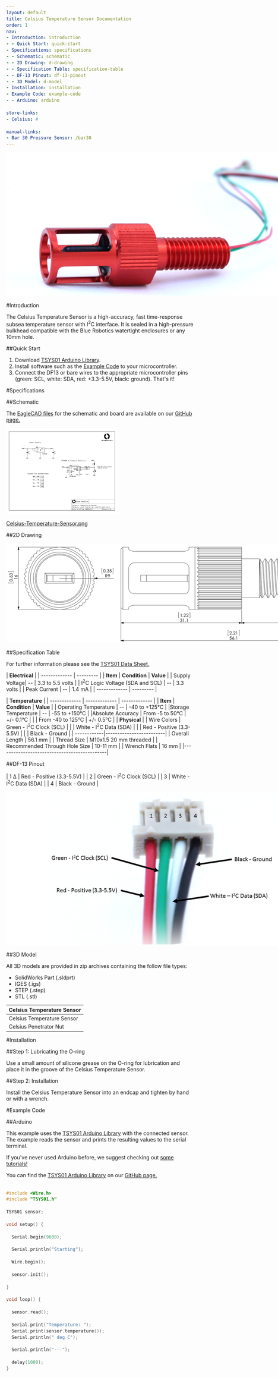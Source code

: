 ```yaml
---
layout: default
title: Celsius Temperature Sensor Documentation
order: 1
nav:
- Introduction: introduction
- - Quick Start: quick-start
- Specifications: specifications
- - Schematic: schematic
- - 2D Drawing: d-drawing
- - Specification Table: specification-table
- - DF-13 Pinout: df-13-pinout
- - 3D Model: d-model
- Installation: installation
- Example Code: example-code
- - Arduino: arduino

store-links:
- Celsius: #

manual-links:
- Bar 30 Pressure Sensor: /bar30
---
```


<img src="/celsius/cad/temp-sensor-4.png" class="img-responsive" style="max-width:900px" />

#Introduction

The Celsius Temperature Sensor is a high-accuracy, fast time-response subsea temperature sensor with I<sup>2</sup>C interface. It is sealed in a high-pressure bulkhead compatible with the Blue Robotics watertight enclosures or any 10mm hole.

##Quick Start

1. Download [TSYS01 Arduino Library](https://github.com/bluerobotics/BlueRobotics_TSYS01_Library).
2. Install software such as the [Example Code](#example-code) to your microcontroller.
3. Connect the DF13 or bare wires to the appropriate microcontroller pins (green: SCL, white: SDA, red: +3.3-5.5V, black: ground). That's it!

#Specifications

##Schematic

The [EagleCAD files](https://github.com/bluerobotics/Celsius-Temperature-Sensor) for the schematic and board are available on our [GitHub page.](https://github.com/bluerobotics)

[<img src="/celsius/cad/Celsius-Temperature-Sensor.png" class="img-responsive" style="max-width:300px" />](/celsius/cad/Celsius-Temperature-Sensor.png)

[Celsius-Temperature-Sensor.png](/celsius/cad/Celsius-Temperature-Sensor.png)

##2D Drawing

<img src="/celsius/cad/CELSIUS-TEMPERATURE-SENSOR-ASSEMBLY-X1.png" class="img-responsive" style="max-width:900px" />

##Specification Table

For further information please see the [TSYS01 Data Sheet.](http://meas-spec.com/downloads/TSYS01_Digital_Temperature_Sensor.pdf)

|      **Electrical**       |
| ------------- | --------- |
| **Item** | **Condition** | **Value** |
| Supply Voltage| -- | 3.3 to 5.5 volts |
| I<sup>2</sup>C Logic Voltage (SDA and SCL) | -- | 3.3 volts |
| Peak Current   | -- | 1.4 mA   |
| ------------- | --------- |

|            **Temperature**            			 |
| ------------- | ------------- | ------------- |
| **Item** | **Condition** | **Value** |
| Operating Temperature | -- | -40 to +125&deg;C |
|Storage Temperature | -- | -55 to +150&deg;C                        |
|Absolute Accuracy   | From -5 to 50&deg;C | +/- 0.1&deg;C      |
|                    | From -40 to 125&deg;C |  +/- 0.5&deg;C   |
|  **Physical**  |
| Wire Colors | Green - I<sup>2</sup>C Clock (SCL) |
|             | White - I<sup>2</sup>C Data (SDA)  |
|             | Red - Positive (3.3-5.5V) |
|             | Black - Ground          |
| ------------|-------------------------|
| Overall Length | 56.1 mm |
| Thread Size    | M10x1.5 20 mm threaded |
| Recommended Through Hole Size | 10-11 mm |
| Wrench Flats | 16 mm |
|---------------------------------------------|


##DF-13 Pinout

| 1 &Delta; |  Red - Positive (3.3-5.5V) |
| 2 |  Green - I<sup>2</sup>C Clock (SCL) |
| 3 |  White - I<sup>2</sup>C Data (SDA)  |
| 4 |  Black - Ground          |

<img src="/celsius/cad/DF-13_Pinout.png" class="img-responsive" style="max-width:900px" />

##3D Model

All 3D models are provided in zip archives containing the follow file types:

- SolidWorks Part (.sldprt)
- IGES (.igs) 
- STEP (.step)
- STL (.stl)

|		**Celsius Temperature Sensor**																						|
| --------------------------------------------------------------------------------------------- |
| Celsius Temperature Sensor    | [CELSIUS-TEMPERATURE-SENSOR-ASSEMBLY-X1](cad/CELSIUS-TEMPERATURE-SENSOR-ASSEMBLY-X1.zip) |
| Celsius Penetrator Nut		 | [PENETRATOR-M-NUT-10-A-R2.zip](http://www.bluerobotics.com/models/PENETRATOR-M-NUT-10-A-R2.zip)|																								|

#Installation

##Step 1: Lubricating the O-ring

Use a small amount of silicone grease on the O-ring for lubrication and place it in the groove of the Celsius Temperature Sensor. 

##Step 2: Installation

Install the Celsius Temperature Sensor into an endcap and tighten by hand or with a wrench.

#Example Code

##Arduino

This example uses the [TSYS01 Arduino Library](https://github.com/bluerobotics/BlueRobotics_MS5837_Library) with the connected sensor. The example reads the sensor and prints the resulting values to the serial terminal.

If you've never used Arduino before, we suggest checking out [some tutorials!](https://www.arduino.cc/en/Tutorial/HomePage)

You can find the [TSYS01 Arduino Library](https://github.com/bluerobotics/BlueRobotics_MS5837_Library) on our [GitHub page.](https://github.com/bluerobotics)

~~~~~~~~~~cpp

#include <Wire.h>
#include "TSYS01.h"

TSYS01 sensor;

void setup() {

  Serial.begin(9600);
  
  Serial.println("Starting");
  
  Wire.begin();

  sensor.init();

}

void loop() {

  sensor.read();
 
  Serial.print("Temperature: ");
  Serial.print(sensor.temperature()); 
  Serial.println(" deg C");
   
  Serial.println("---");

  delay(1000);
}

~~~~~~~~~~~~~~~~
